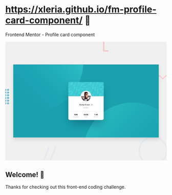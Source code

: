 # https://xleria.github.io/fm-profile-card-component/ 🚀

Frontend Mentor - Profile card component

![Design preview for the Profile card component coding challenge](./design/desktop-preview.jpg)

## Welcome! 👋

Thanks for checking out this front-end coding challenge.

